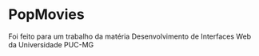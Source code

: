 # PopMovies
Foi feito para um trabalho da matéria Desenvolvimento de Interfaces Web da Universidade PUC-MG
